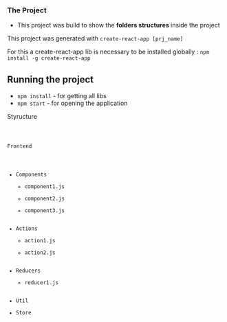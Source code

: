 ### The Project

- This project was build to show the **folders structures** inside the project


This project was generated with `create-react-app [prj_name]`

For this a create-react-app lib is necessary to be installed globally : `npm install -g create-react-app`

## Running the project

- `npm install` - for getting all libs
- `npm start` - for opening the application


Styructure   

<code> 

Frontend
   - Components
      - component1.js
      - component2.js
      - component3.js
   - Actions
      - action1.js
      - action2.js
   - Reducers
      - reducer1.js
   - Util
   - Store
 </code>